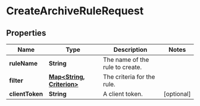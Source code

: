 

# CreateArchiveRuleRequest


## Properties

| Name | Type | Description | Notes |
|------------ | ------------- | ------------- | -------------|
|**ruleName** | **String** | The name of the rule to create. |  |
|**filter** | [**Map&lt;String, Criterion&gt;**](Criterion.md) | The criteria for the rule. |  |
|**clientToken** | **String** | A client token. |  [optional] |



